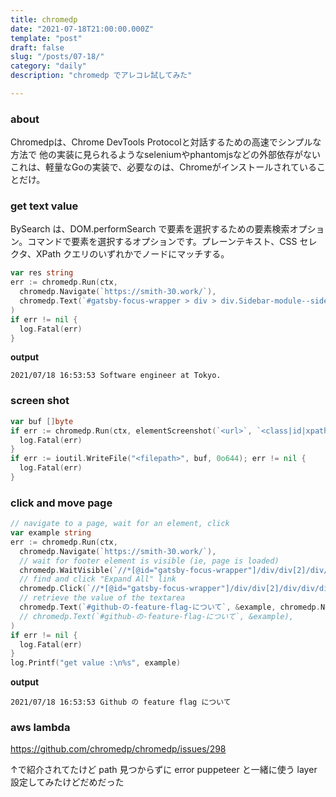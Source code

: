 ```yaml
---
title: chromedp
date: "2021-07-18T21:00:00.000Z"
template: "post"
draft: false
slug: "/posts/07-18/"
category: "daily"
description: "chromedp でアレコレ試してみた"

---
```


### about

Chromedpは、Chrome DevTools Protocolと対話するための高速でシンプルな方法で
他の実装に見られるようなseleniumやphantomjsなどの外部依存がない
これは、軽量なGoの実装で、必要なのは、Chromeがインストールされていることだけ。

### get text value

BySearch は、DOM.performSearch で要素を選択するための要素検索オプション。コマンドで要素を選択するオプションです。プレーンテキスト、CSS セレクタ、XPath クエリのいずれかでノードにマッチする。

```go
var res string
err := chromedp.Run(ctx,
  chromedp.Navigate(`https://smith-30.work/`),
  chromedp.Text(`#gatsby-focus-wrapper > div > div.Sidebar-module--sidebar--X4z2p > div > div:nth-child(1) > p`, &res, chromedp.NodeVisible, chromedp.BySearch),
)
if err != nil {
  log.Fatal(err)
}
```

**output**

```
2021/07/18 16:53:53 Software engineer at Tokyo.
```

### screen shot

```go
var buf []byte
if err := chromedp.Run(ctx, elementScreenshot(`<url>`, `<class|id|xpath>`, &buf)); err != nil {
  log.Fatal(err)
}
if err := ioutil.WriteFile("<filepath>", buf, 0o644); err != nil {
  log.Fatal(err)
}
```

### click and move page

```go
// navigate to a page, wait for an element, click
var example string
err := chromedp.Run(ctx,
  chromedp.Navigate(`https://smith-30.work/`),
  // wait for footer element is visible (ie, page is loaded)
  chromedp.WaitVisible(`//*[@id="gatsby-focus-wrapper"]/div/div[2]/div/div`),
  // find and click "Expand All" link
  chromedp.Click(`//*[@id="gatsby-focus-wrapper"]/div/div[2]/div/div/div[1]/div[1]/h2/a`, chromedp.NodeVisible),
  // retrieve the value of the textarea
  chromedp.Text(`#github-の-feature-flag-について`, &example, chromedp.NodeVisible, chromedp.ByID),
  // chromedp.Text(`#github-の-feature-flag-について`, &example),
)
if err != nil {
  log.Fatal(err)
}
log.Printf("get value :\n%s", example)
```


**output**

```
2021/07/18 16:53:53 Github の feature flag について
```

### aws lambda

https://github.com/chromedp/chromedp/issues/298

↑で紹介されてたけど path 見つからずに error 
puppeteer と一緒に使う layer 設定してみたけどだめだった
